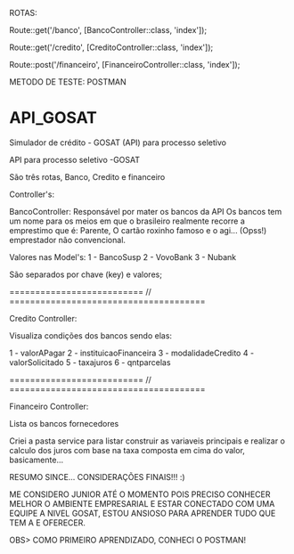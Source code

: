 ROTAS: 

Route::get('/banco', [BancoController::class, 'index']);

Route::get('/credito', [CreditoController::class, 'index']);

Route::post('/financeiro', [FinanceiroController::class, 'index']);

METODO DE TESTE: POSTMAN

# API_GOSAT
Simulador de crédito  -  GOSAT (API) para processo seletivo

API para processo seletivo  -GOSAT

São três rotas, Banco, Credito e financeiro

Controller's:

BancoController:
Responsável por mater os bancos da API
Os bancos tem um nome para os meios em que o brasileiro realmente recorre a emprestimo que é: Parente, O cartão roxinho famoso e o agi... (Opss!) emprestador não convencional.

Valores nas Model's: 
1 - BancoSusp
2 - VovoBank
3 - Nubank

São separados por chave (key) e valores;

========================== // ======================================

Credito Controller:

Visualiza condições dos bancos sendo elas:

1 - valorAPagar
2 - instituicaoFinanceira
3 - modalidadeCredito
4 - valorSolicitado
5 - taxajuros
6 - qntparcelas

========================== // ======================================

Financeiro Controller:

Lista os bancos fornecedores


Criei a pasta service para listar construir as variaveis principais e realizar o calculo dos juros com base na taxa composta em cima do valor, basicamente...



RESUMO SINCE... 
CONSIDERAÇÕES FINAIS!!! :)

ME CONSIDERO JUNIOR ATÉ O MOMENTO POIS PRECISO CONHECER MELHOR O AMBIENTE EMPRESARIAL E ESTAR CONECTADO COM UMA EQUIPE A NIVEL GOSAT, ESTOU ANSIOSO PARA APRENDER TUDO QUE TEM A E OFERECER.

OBS> COMO PRIMEIRO APRENDIZADO, CONHECI O POSTMAN!
